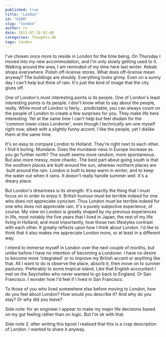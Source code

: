 ```yaml
---
published: true
title: "London"
id: "4260"
slug: "london"
author: rv
date: 2011-07-10 02:40
categories: Thoughts,UK
tags: london
---
```

I've chosen once more to reside in London for the time being. On Thursday I moved into my new accommodation, and I'm only slowly getting used to it. Walking around the area, I am reminded of my time here last winter. Kebab shops everywhere. Polish off-license stores. What does off-license mean anyway? The buildings are shoddy. Everything looks grimy. Even on a sunny day I can't help but think of rain. It's just the kind of image that the city gives off.

One of London's most interesting points is its people. One of London's least interesting points is its people. I don't know what to say about the people, really. While most of London is fairly... predictable, you can always count on the people of London to create a few surprises for you. They make life here interesting. Yet at the same time I can't help but feel disdain for the 'common lower-class Londoner', even though I technically am one myself right now, albeit with a slightly funny accent. I like the people, yet I dislike them at the same time.

It's so easy to compare London to Holland. They're right next to each other. I find it boring. Mundane. Does the mundane-ness in Europe increase as you go further north? The south seems more random, more spontaneous. But also more messy, more chaotic. The best part about going south is that the southern places are built around the sun, whereas northern places are  built around the rain. London is built to keep warm in winter, and to keep the water out when it rains. It doesn't really handle summer well. It's a dreary place.

But London's dreariness is its strength. It's exactly the thing that I must focus on in order to enjoy it. British humour must be terrible indeed for one who does not appreciate cynicism. Thus London must be terrible indeed for one who does not appreciate rain. It's a purely subjective experience, of course. My view on London is greatly shaped by my previous experiences in life, most notably the five years that I lived in Japan, the rest of my life living in Holland, and most importantly, how those two lifestyles contrast with each other. It greatly reflects upon how I think about London. I'd like to think that it also makes me appreciate London more, or at least in a different way.

I intend to immerse myself in London over the next couple of months, but unlike before I have no intention of becoming a Londoner. I have no desire to become more 'integrated' or to improve my British accent or anything like that. All I want to do is observe the place, absorb it, then move on to sunnier pastures. Preferably to some tropical island. Like that English accountant I met on the Seychelles who never wanted to go back to England. Or San Francisco. I wonder how I'd feel if I lived in San Francisco.

To those of you who lived somewhere else before moving to London, how do you feel about London? How would you describe it? And why do you stay? Or why did you leave?

Side note: for an engineer I appear to make my major life decisions based on my gut feeling rather than on logic. But I'm ok with that.

Side note 2: after writing this bpost I realised that this is a crap description of London. I wanted to share it anyway.